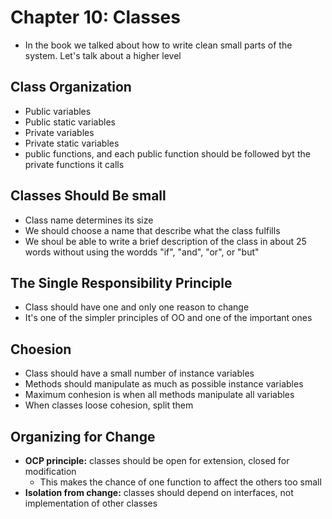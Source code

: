 # Chapter 10: Classes

- In the book we talked about how to write clean small parts of the system. Let's talk about a higher level

## Class Organization

- Public variables
- Public static variables
- Private variables
- Private static variables
- public functions, and each public function should be followed byt the private functions it calls

## Classes Should Be small

- Class name determines its size
- We should choose a name that describe what the class fulfills
- We shoul be able to write a brief description of the class in about 25 words without using the wordds "if", "and", "or", or "but"

## The Single Responsibility Principle

- Class should have one and only one reason to change
- It's one of the simpler principles of OO and one of the important ones

## Choesion

- Class should have a small number of instance variables
- Methods should manipulate as much as possible instance variables
- Maximum conhesion is when all methods manipulate all variables
- When classes loose cohesion, split them

## Organizing for Change

- **OCP principle:** classes should be open for extension, closed for modification
  - This makes the chance of one function to affect the others too small
- **Isolation from change:** classes should depend on interfaces, not implementation of other classes
